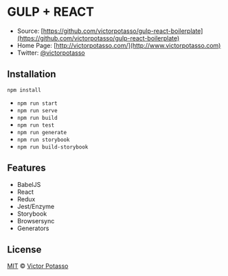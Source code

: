 GULP + REACT
============

* Source: [https://github.com/victorpotasso/gulp-react-boilerplate](https://github.com/victorpotasso/gulp-react-boilerplate)
* Home Page: [http://victorpotasso.com/](http://www.victorpotasso.com)
* Twitter: [@victorpotasso](https://twitter.com/victorpotasso)

## Installation

```
npm install
```

* `npm run start`
* `npm run serve`
* `npm run build`
* `npm run test`
* `npm run generate`
* `npm run storybook`
* `npm run build-storybook`

## Features

* BabelJS
* React
* Redux
* Jest/Enzyme
* Storybook
* Browsersync
* Generators


## License
[MIT](http://opensource.org/licenses/MIT) © [Victor Potasso](http://victorpotasso.com)